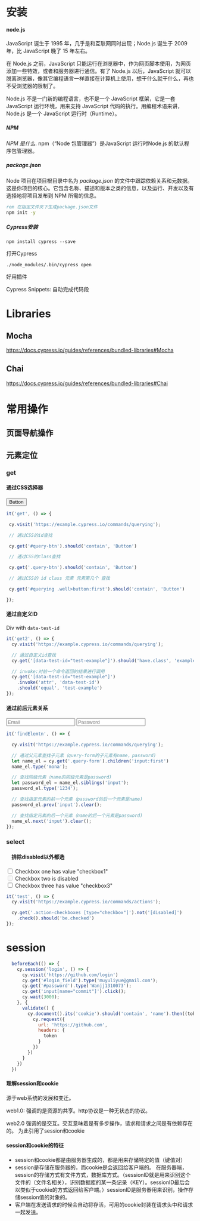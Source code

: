 

# 安装

#### node.js

JavaScript 诞生于 1995 年，几乎是和互联网同时出现；Node.js 诞生于 2009 年，比 JavaScript 晚了 15 年左右。

在 Node.js 之前，JavaScript 只能运行在浏览器中，作为网页脚本使用，为网页添加一些特效，或者和服务器进行通信。有了 Node.js 以后，JavaScript 就可以脱离浏览器，像其它编程语言一样直接在计算机上使用，想干什么就干什么，再也不受浏览器的限制了。

Node.js 不是一门新的编程语言，也不是一个 JavaScript 框架，它是一套 JavaScript 运行环境，用来支持 JavaScript 代码的执行。用编程术语来讲，Node.js 是一个 JavaScript 运行时（Runtime）。

##### NPM

*NPM 是什么*. npm（“Node 包管理器”）是JavaScript 运行时Node.js 的默认程序包管理器。

##### package.json

Node 项目在项目根目录中名为 *package.json* 的文件中跟踪依赖关系和元数据。这是你项目的核心。它包含名称、描述和版本之类的信息，以及运行、开发以及有选择地将项目发布到 NPM 所需的信息。

```bat
rem 在指定文件夹下生成package.json文件
npm init -y
```



##### Cypress安装

```
npm install cypress --save
```



打开Cypress

```
./node_modules/.bin/cypress open
```

好用插件

Cypress Snippets: 自动完成代码段



# Libraries

## Mocha

https://docs.cypress.io/guides/references/bundled-libraries#Mocha

## Chai

https://docs.cypress.io/guides/references/bundled-libraries#Chai



# 常用操作

##  页面导航操作

## 元素定位

### get

#### 通过CSS选择器

<div id="querying">
	<div class="well">
         <button id="query-btn" class="query-btn btn btn-primary">
                Button
          </button>
   </div>
</div>

```javascript
it('get', () => {

 cy.visit('https://example.cypress.io/commands/querying');

 // 通过CSS的id查找

 cy.get('#query-btn').should('contain', 'Button')

 // 通过CSS的class查找

 cy.get('.query-btn').should('contain', 'Button')

 // 通过CSS的 id class 元素 元素第几个 查找

 cy.get('#querying .well>button:first').should('contain', 'Button')

});
```



#### 通过自定义ID

<div class="well well-1-line">
              <div data-test-id="test-example" class="example">
                Div with <code>data-test-id</code>
              </div>
            </div>

```javascript
it('get2', () => {
  cy.visit('https://example.cypress.io/commands/querying');

  // 通过自定义id查找
  cy.get('[data-test-id="test-example"]').should('have.class', 'example')

  // invoke:对前一个命令返回的结果进行调用
  cy.get('[data-test-id="test-example"]')
    .invoke('attr', 'data-test-id')
    .should('equal', 'test-example')
});
```



#### 通过前后元素关系

<form class="query-form">
                <input type="text" id="inputEmail" class="form-control" placeholder="Email">
                <input type="text" id="inputPassword" class="form-control" placeholder="Password">
              </form>

```js
it('findElemtn', () => {

  cy.visit('https://example.cypress.io/commands/querying');

  // 通过父元素查找子元素（query-form的子元素有name，password)
  let name_el = cy.get('.query-form').children('input:first')
  name_el.type('mona');

  // 查找同级元素（name的同级元素是password)
  let password_el = name_el.siblings('input');
  password_el.type('1234');

  // 查找指定元素的前一个元素（password的后一个元素是name)
  password_el.prev('input').clear();

  // 查找指定元素的后一个元素（name的后一个元素是password)
  name_el.next('input').clear();
});
```



### select

#### 　排除disabled以外都选

<div class="action-checkboxes">
              <div class="checkbox">
                <label>
                  <input type="checkbox" value="checkbox1">
                  Checkbox one has value "checkbox1"
                </label>
              </div>
              <div class="checkbox disabled">
                <label>
                  <input type="checkbox" value="checkbox2" disabled="">
                  Checkbox two is disabled
                </label>
              </div>
              <div class="checkbox">
                <label>
                  <input type="checkbox" value="checkbox3">
                  Checkbox three has value "checkbox3"
                </label>
              </div>
            </div>



```js
it('test', () => {
  cy.visit('https://example.cypress.io/commands/actions');

  cy.get('.action-checkboxes [type="checkbox"]').not('[disabled]')
    .check().should('be.checked')
});
```







# session

```javascript
  beforeEach(() => {
    cy.session('login', () => {
      cy.visit('https://github.com/login')
      cy.get('#login_field').type('muyuliyue@gmail.com');
      cy.get('#password').type('Wanjj1310073');
      cy.get('input[name="commit"]').click();
      cy.wait(3000);
    }, {
      validate() {
        cy.document().its('cookie').should('contain', 'name').then((token) => {
          cy.request({
            url: 'https://github.com',
            headers: {
              token
            }
          })
        })
      }
    })
  })
```



#### 理解session和cookie

源于web系统的发展和变迁。

web1.0:
强调的是资源的共享。http协议是一种无状态的协议。

web2.0
强调的是交互。交互意味着是有多步操作，请求和请求之间是有依赖存在的。
为此引用了session和cookie

#### session和cookie的特征

- session和cookie都是由服务器生成的，都是用来存储特定的值（键值对）
- session是存储在服务器的，而cookie是会返回给客户端的。
  在服务器端，session的存储方式有文件方式，数据库方式。（sessionID就是用来识别这个文件的（文件名相关），识别数据库的某一条记录（KEY）。sessionID最后会以类似于cookie的方式返回给客户端。）sessionID是服务器用来识别，操作存储session值的对象的。
- 客户端在发送请求的时候会自动将存活，可用的cookie封装在请求头中和请求一起发送。

